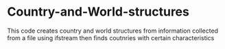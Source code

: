 # Country-and-World-structures
This code creates country and world structures from information collected from a file using ifstream then finds coutnries with certain characteristics 
